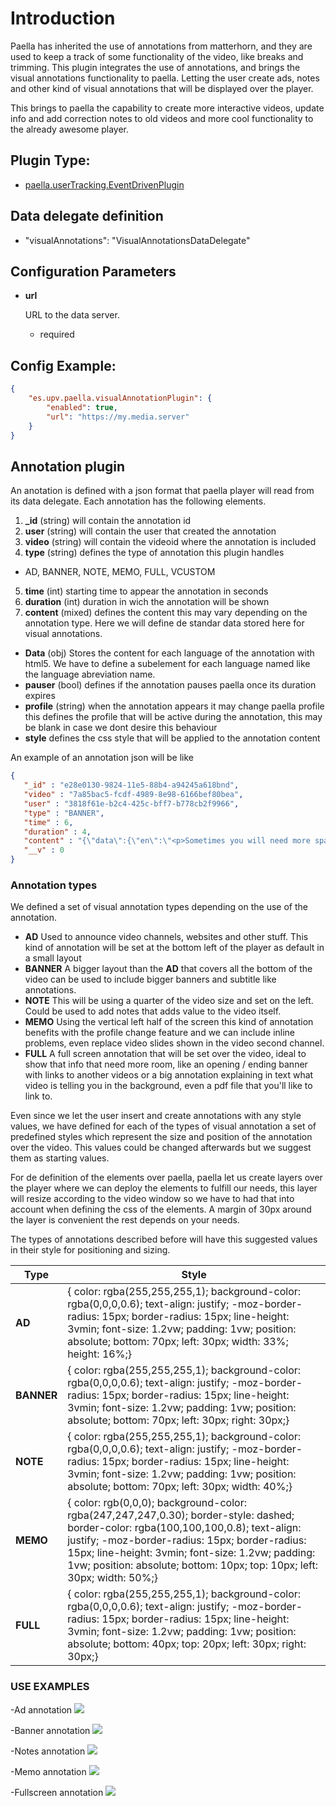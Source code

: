 # Introduction
Paella has inherited the use of annotations from matterhorn, and they are used
to keep a track of some functionality of the video, like breaks and trimming.
This plugin integrates the use of annotations, and brings the visual annotations
functionality to paella. Letting the user create ads, notes and other kind
of visual annotations that will be displayed over the player.

This brings to paella the capability to create more interactive videos, update info
and add correction notes to old videos and more cool functionality to the already
awesome player.

## Plugin Type:
- [paella.userTracking.EventDrivenPlugin](../developer/plugin_types.md)

## Data delegate definition
- "visualAnnotations": "VisualAnnotationsDataDelegate"

## Configuration Parameters

* **url**

	URL to the data server.
	- required

## Config Example:

```json
{
	"es.upv.paella.visualAnnotationPlugin": {
		"enabled": true,
		"url": "https://my.media.server"
	}
}
```

## Annotation plugin
An anotation is defined with a json format that paella player will read from its
data delegate. Each annotation has the following elements.

1. **_id** (string) will contain the annotation id
2. **user** (string) will contain the user that created the annotation
3. **video** (string) will contain the videoid where the annotation is included
4. **type** (string) defines the type of annotation this plugin handles
* AD, BANNER, NOTE, MEMO, FULL, VCUSTOM
5. **time** (int) starting time to appear the annotation in seconds
6. **duration** (int) duration in wich the annotation will be shown
7. **content** (mixed) defines the content this may vary depending on the annotation
type. Here we will define de standar data stored here for visual annotations.
 * **Data** (obj) Stores the content for each language of the annotation with
 html5. We have to define a subelement for each language named like the language
 abreviation name.
 * **pauser** (bool) defines if the annotation pauses paella once its duration
 expires
 * **profile** (string) when the annotation appears it may change paella profile
 this defines the profile that will be active during the annotation, this may be blank
 in case we dont desire this behaviour
 * **style** defines the css style that will be applied to the annotation content

An example of an annotation json will be like

```json
{
   "_id" : "e28e0130-9824-11e5-88b4-a94245a618bnd",
   "video" : "7a85bac5-fcdf-4989-8e98-6166bef80bea",
   "user" : "3818f61e-b2c4-425c-bff7-b778cb2f9966",
   "type" : "BANNER",
   "time" : 6,
   "duration" : 4,
   "content" : "{\"data\":{\"en\":\"<p>Sometimes you will need more space than just a little Ad, to write what you want to write.</p><p>Or simply a bigger banner to include logos and publicity.</p>\"},        \"pauser\":false,             \"profile\":\"\", \"style\":\"#e28e0130-9824-11e5-88b4-a94245a618bnd {color:rgba(255,255,255,1);background-color: rgba(0,0,0,0.6);text-align: justify;-moz-border-radius: 15px;border-radius: 15px;line-height: 3vmin;font-size: 1.2vw;padding: 1vw;position: absolute;bottom:70px;left:30px;right:30px;} #e28e0130-9824-11e5-88b4-a94245a618ad0:hover { background-color: rgba(0,0,0,0.8);} #e28e0130-9824-11e5-88b4-a94245a618bnd a{color: rgb(255, 230, 45);} #e28e0130-9824-11e5-88b4-a94245a618bnd a:visited{color: rgba(255, 255, 150, 0.80);}\"}",
   "__v" : 0
}
```

### Annotation types

We defined a set of visual annotation types depending on the use of the annotation.
* **AD** Used to announce video channels, websites and other stuff. This kind
of annotation will be set at the bottom left of the player as default in a small
layout
* **BANNER** A bigger layout than the **AD** that covers all the bottom of the video
can be used to include bigger banners and subtitle like annotations.
* **NOTE** This will be using a quarter of the video size and set on the left.
Could be used to add notes that adds value to the video itself.
* **MEMO** Using the vertical left half of the screen this kind of annotation
benefits with the profile change feature and we can include inline problems,
even replace video slides shown in the video second channel.
* **FULL** A full screen annotation that will be set over the video, ideal to
show that info that need more room, like an opening / ending banner with links
to another videos or a big annotation explaining in text what video is telling you
in the background, even a pdf file that you'll like to link to.

Even since we let the user insert and create annotations with any style values,
we have defined for each of the types of visual annotation a set of predefined styles
which represent the size and position of the annotation over the video.
This values could be changed afterwards but we suggest them as starting values.

For de definition of the elements over paella, paella let us create layers over
the player where we can deploy the elements to fulfill our needs, this layer
will resize according to the video window so we have to had that into account
when defining the css of the elements. A margin of 30px around the layer is convenient
the rest depends on your needs.

The types of annotations described before will have this suggested values in their style for
positioning and sizing.

Type |  Style
------------ | -------------
**AD** | { color: rgba(255,255,255,1); background-color: rgba(0,0,0,0.6); text-align: justify; -moz-border-radius: 15px; border-radius: 15px; line-height: 3vmin; font-size: 1.2vw; padding: 1vw; position: absolute; bottom: 70px; left: 30px; width: 33%; height: 16%;}
**BANNER** | { color: rgba(255,255,255,1); background-color: rgba(0,0,0,0.6); text-align: justify; -moz-border-radius: 15px; border-radius: 15px; line-height: 3vmin; font-size: 1.2vw; padding: 1vw; position: absolute; bottom: 70px; left: 30px; right: 30px;}
**NOTE** | { color: rgba(255,255,255,1); background-color: rgba(0,0,0,0.6); text-align: justify; -moz-border-radius: 15px; border-radius: 15px; line-height: 3vmin; font-size: 1.2vw; padding: 1vw; position: absolute; bottom: 70px; left: 30px; width: 40%;}
**MEMO** | { color: rgb(0,0,0); background-color: rgba(247,247,247,0.30); border-style: dashed; border-color: rgba(100,100,100,0.8); text-align: justify; -moz-border-radius: 15px; border-radius: 15px; line-height: 3vmin; font-size: 1.2vw; padding: 1vw; position: absolute; bottom: 10px; top: 10px; left: 30px; width: 50%;}
**FULL** | { color: rgba(255,255,255,1); background-color: rgba(0,0,0,0.6); text-align: justify; -moz-border-radius: 15px; border-radius: 15px; line-height: 3vmin; font-size: 1.2vw; padding: 1vw; position: absolute; bottom: 40px; top: 20px; left: 30px; right: 30px;}

### USE EXAMPLES

-Ad annotation
![](images/visualAnnotations0.png)

-Banner annotation
![](images/visualAnnotations1.png)

-Notes annotation
![](images/visualAnnotations2.png)

-Memo annotation
![](images/visualAnnotations3.png)

-Fullscreen annotation
![](images/visualAnnotations4.png)
